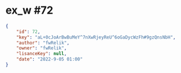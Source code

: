 
# ex_w #72
                
```JSON
{
    "id": 72,
    "key": "aL+0cJoArBwBuMeY^7nXwRjeyReU^6oGaDycWzFh#9gzQnsNbH",
    "author": "fwRelik",
    "owner": "fwRelik",
    "lisanceKey": null,
    "date": "2022-9-05 01:00"
}
```

